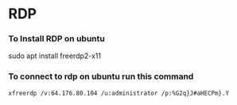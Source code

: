# RDP
### To Install RDP on ubuntu
sudo apt install freerdp2-x11

### To connect to rdp on ubuntu run this command
```
xfreerdp /v:64.176.80.104 /u:administrator /p:%G2q}J#aHECPm}.Y
```





